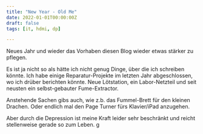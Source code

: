 ```yaml
---
title: "New Year - Old Me"
date: 2022-01-01T00:00:00Z
draft: false
tags: [it, hdmi, dp]

---
```


Neues Jahr und wieder das Vorhaben diesen Blog wieder etwas stärker zu pflegen. 

Es ist ja nicht so als hätte ich nicht genug Dinge, über die ich schreiben könnte. Ich habe einige Reparatur-Projekte im letzten Jahr abgeschlossen, wo ich drüber berichten könnte. Neue Lötstation, ein Labor-Netzteil und seit neusten ein selbst-gebauter Fume-Extractor. 

Anstehende Sachen gibs auch, wie z.b. das Fummel-Brett für den kleinen Drachen. Oder endlich mal den Page Turner fürs Klavier/iPad anzugehen.



Aber durch die Depression ist meine Kraft leider sehr beschränkt und reicht stellenweise gerade so zum Leben. g
